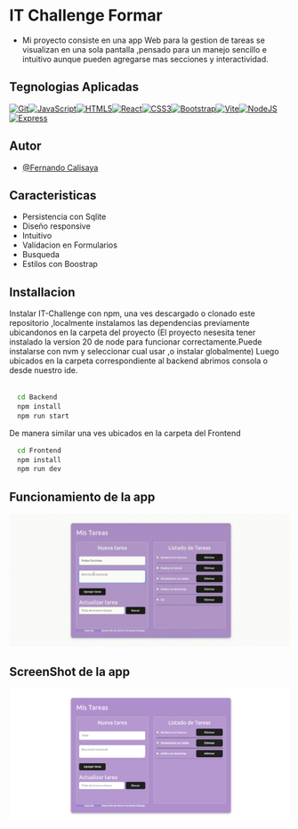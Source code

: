 # IT Challenge Formar

- Mi proyecto consiste en una app Web para la gestion de tareas se visualizan en una sola pantalla ,pensado  para un manejo sencillo e intuitivo aunque pueden agregarse mas secciones y interactividad.

## Tegnologias Aplicadas

<p align="left">
<a href="https://git-scm.com/" target="_blank" rel="noreferrer"><img src="https://raw.githubusercontent.com/danielcranney/readme-generator/main/public/icons/skills/git-colored.svg" width="36" height="36" alt="Git" title="Git"/></a><a href="https://developer.mozilla.org/en-US/docs/Web/JavaScript" target="_blank" rel="noreferrer"><img src="https://raw.githubusercontent.com/danielcranney/readme-generator/main/public/icons/skills/javascript-colored.svg" width="36" height="36" alt="JavaScript" title="JavaScript"/></a><a href="https://developer.mozilla.org/en-US/docs/Glossary/HTML5" target="_blank" rel="noreferrer"><img src="https://raw.githubusercontent.com/danielcranney/readme-generator/main/public/icons/skills/html5-colored.svg" width="36" height="36" alt="HTML5" title="HTML5"/></a><a href="https://reactjs.org/" target="_blank" rel="noreferrer"><img src="https://raw.githubusercontent.com/danielcranney/readme-generator/main/public/icons/skills/react-colored.svg" width="36" height="36" alt="React" title="React"/></a><a href="https://www.w3.org/TR/CSS/#css" target="_blank" rel="noreferrer"><img src="https://raw.githubusercontent.com/danielcranney/readme-generator/main/public/icons/skills/css3-colored.svg" width="36" height="36" alt="CSS3" title="CSS3"/></a><a href="https://getbootstrap.com/" target="_blank" rel="noreferrer"><img src="https://raw.githubusercontent.com/danielcranney/readme-generator/main/public/icons/skills/bootstrap-colored.svg" width="36" height="36" alt="Bootstrap" title="Bootstrap"/></a><a href="https://vitejs.dev/" target="_blank" rel="noreferrer"><img src="https://raw.githubusercontent.com/danielcranney/readme-generator/main/public/icons/skills/vite-colored.svg" width="36" height="36" alt="Vite" title="Vite"/></a><a href="https://nodejs.org/en/" target="_blank" rel="noreferrer"><img src="https://raw.githubusercontent.com/danielcranney/readme-generator/main/public/icons/skills/nodejs-colored.svg" width="36" height="36" alt="NodeJS" title="NodeJS"/></a><a href="https://expressjs.com/" target="_blank" rel="noreferrer"><img src="https://raw.githubusercontent.com/danielcranney/readme-generator/main/public/icons/skills/express-colored.svg" width="36" height="36" alt="Express" title="Express"/></a>
</p>



## Autor

- [@Fernando Calisaya](https://github.com/Fe25dev)


## Caracteristicas
- Persistencia con Sqlite
- Diseño responsive
- Intuitivo
- Validacion en Formularios
- Busqueda
- Estilos con Boostrap


## Installacion

Instalar IT-Challenge con npm, una ves descargado o clonado este repositorio ,localmente instalamos las dependencias previamente ubicandonos en la carpeta del proyecto (El proyecto nesesita tener instalado la version 20 de node para funcionar correctamente.Puede instalarse con nvm y seleccionar cual usar ,o instalar globalmente)
  Luego ubicados en la carpeta correspondiente al backend abrimos consola o desde nuestro ide. 

```bash
 
  cd Backend
  npm install 
  npm run start
```

De manera similar una ves ubicados  en la carpeta del Frontend 

```bash
  cd Frontend
  npm install 
  npm run dev
```
## Funcionamiento de la app

![Demo](./assets/demo2.gif)

## ScreenShot de la app

![App Screenshot](./assets/demoApp.png)

